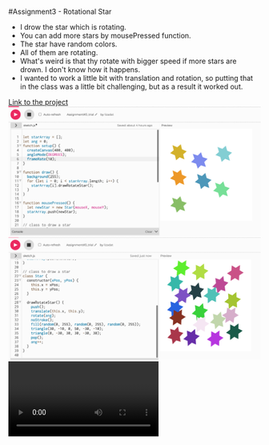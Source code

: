 #Assignment3 - Rotational Star
* I drow the star which is rotating.
* You can add more stars by mousePressed function.
* The star have random colors.
* All of them are rotating.
* What's weird is that thy rotate with bigger speed if more stars are drown. I don't know how it happens.
* I wanted to work a little bit with translation and rotation, so putting that in the class was a little bit challenging, but as a result it worked out.

[Link to the project](https://editor.p5js.org/lizadat/sketches/8PB-JrUff)
![Link to the image and code](https://github.com/lizadat/Intro_to_IM/blob/44f9762e548fcf73f2e2b4f32de4f6b7ab907335/art_work2.1.png)
![Link to the image and code](https://github.com/lizadat/Intro_to_IM/blob/44f9762e548fcf73f2e2b4f32de4f6b7ab907335/art_work2.2.png)
![Link to the video (don't know if it is going to work)](https://github.com/lizadat/Intro_to_IM/blob/44f9762e548fcf73f2e2b4f32de4f6b7ab907335/art_work2video.mov)
